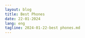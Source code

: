 ```yaml
---
layout: blog
title: Best Phones 
date: 22-01-2024
lang: eng
tagline: 2024-01-22-best phones.md
---
```

<html lang="en">

<head>
    <meta charset="UTF-8">
    <meta name="viewport" content="width=device-width, initial-scale=1.0">
    <title>Best Phones in 2024</title>
    <style>
        body {
            font-family: Arial, sans-serif;
            margin: 20px;
            padding: 20px;
        }

        header {
            text-align: center;
            background-color: #3498db;
            color: #fff;
            padding: 10px;
        }

        article {
            margin-top: 20px;
        }

        h2 {
            color: #3498db;
        }

        p {
            line-height: 1.5;
        }

        ul {
            list-style-type: square;
            margin-left: 20px;
        }

        footer {
            margin-top: 20px;
            text-align: center;
            color: #777;
        }
    </style>
</head>

<body>
    <header>
        <h1>Best Phones in 2024</h1>
    </header>

    <article>
        <h2>1. XYZ Phone Pro</h2>
        <p>The XYZ Phone Pro is a flagship device that boasts cutting-edge features and top-notch performance. With a stunning display, powerful processor, and an impressive camera system, it's a top contender in the smartphone market.</p>
        <p>Key features:</p>
        <ul>
            <li>6.5-inch Super AMOLED display</li>
            <li>Snapdragon 8CX processor</li>
            <li>Quad-camera setup with 108MP main sensor</li>
            <li>5000mAh battery with fast charging</li>
        </ul>
    </article>

    <article>
        <h2>2. ABC Phone Ultra</h2>
        <p>The ABC Phone Ultra is known for its sleek design and innovative features. It combines style with substance, offering a seamless user experience and advanced technology.</p>
        <p>Key features:</p>
        <ul>
            <li>6.8-inch OLED display with 120Hz refresh rate</li>
            <li>Exynos 9XYZ processor</li>
            <li>Triple-camera system with AI enhancements</li>
            <li>Wireless charging and IP68 water resistance</li>
        </ul>
    </article>

    <article>
        <h2>3. DEF Phone Lite</h2>
        <p>The DEF Phone Lite is an excellent budget-friendly option that doesn't compromise on performance. It offers essential features and reliability at an affordable price point.</p>
        <p>Key features:</p>
        <ul>
            <li>6.2-inch LCD display</li>
            <li>MediaTek Helio P60 processor</li>
            <li>Dual-camera setup for everyday photography</li>
            <li>4000mAh battery for all-day usage</li>
        </ul>
    </article>

    </body>

</html>
